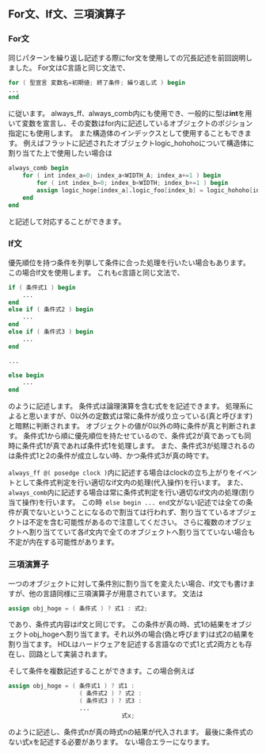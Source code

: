 ## For文、If文、三項演算子

### For文

同じパターンを繰り返し記述する際にfor文を使用しての冗長記述を前回説明しました。
For文はC言語と同じ文法で、

```verilog
for ( 型宣言 変数名=初期値; 終了条件; 繰り返し式 ) begin
...
end
```

に従います。
always_ff、always_comb内にも使用でき、一般的に型は**int**を用いて変数を宣言し、その変数はfor内に記述しているオブジェクトのポジション指定にも使用します。
また構造体のインデックスとして使用することもできます。
例えばフラットに記述されたオブジェクトlogic_hohohoについて構造体に割り当てた上で使用したい場合は
```verilog
always_comb begin
    for ( int index_a=0; index_a<WIDTH_A; index_a+=1 ) begin
        for ( int index_b=0; index_b<WIDTH; index_b+=1 ) begin
        assign logic_hoge[index_a].logic_foo[index_b] = logic_hohoho[index_a*WIDTH_B + index_b] & Valid;
    end
end
```
と記述して対応することができます。

### If文

優先順位を持つ条件を列挙して条件に合った処理を行いたい場合もあります。
この場合If文を使用します。
これもc言語と同じ文法で、

```verilog
if ( 条件式1 ) begin
    ...
end
else if ( 条件式2 ) begin
    ...
end
else if ( 条件式3 ) begin
    ...
end

...

else begin
    ...
end
```

のように記述します。
条件式は論理演算を含む式をを記述できます。
処理系によると思いますが、0以外の定数式は常に条件が成り立っている(真と呼びます)と暗黙に判断されます。
オブジェクトの値が0以外の時に条件が真と判断されます。
条件式1から順に優先順位を持たせているので、条件式2が真であっても同時に条件式1が真であれば条件式1を処理します。
また、条件式3が処理されるのは条件式1と2の条件が成立しない時、かつ条件式3が真の時です。

```always_ff @( posedge clock )```内に記述する場合はclockの立ち上がりをイベントとして条件式判定を行い適切なif文内の処理(代入操作)を行います。
また、```always_comb```内に記述する場合は常に条件式判定を行い適切なif文内の処理(割り当て操作)を行います。
この時``` else begin ... end```文がない記述では全ての条件が真でないということになるので割当ては行われず、割り当てているオブジェクトは不定を含む可能性があるので注意してください。
さらに複数のオブジェクトへ割り当てていて各if文内で全てのオブジェクトへ割り当てていない場合も不定が内在する可能性があります。

### 三項演算子

一つのオブジェクトに対して条件別に割り当てを変えたい場合、if文でも書けますが、他の言語同様に三項演算子が用意されています。
文法は

```verilog
assign obj_hoge = ( 条件式 ) ? 式1 : 式2;
```

であり、条件式内容はif文と同じです。
この条件が真の時、式1の結果をオブジェクトobj_hogeへ割り当てます。それ以外の場合(偽と呼びます)は式2の結果を割り当てます。
HDLはハードウェアを記述する言語なので式1と式2両方とも存在し、回路として実装されます。

そして条件を複数記述することができます。この場合例えば

```verilog
assign obj_hoge = ( 条件式1 ) ? 式1 :
                    ( 条件式2 ) ? 式2 :
                    ( 条件式3 ) ? 式3 :
                    ...
                                式x;
```

のように記述し、条件式nが真の時式nの結果が代入されます。
最後に条件式のない式xを記述する必要があります。
ない場合エラーになります。
